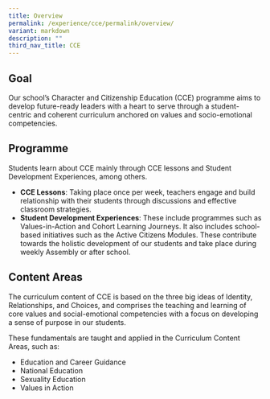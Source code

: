```yaml
---
title: Overview
permalink: /experience/cce/permalink/overview/
variant: markdown
description: ""
third_nav_title: CCE
---
```

## Goal
Our school’s Character and Citizenship Education (CCE) programme aims to develop future-ready leaders with a heart to serve through a student-centric and coherent curriculum anchored on values and socio-emotional competencies. 

## Programme

Students learn about CCE mainly through CCE lessons and Student Development Experiences, among others.

* **CCE Lessons**: Taking place once per week, teachers engage and build relationship with their students through discussions and effective classroom strategies.
* **Student Development Experiences**:   These include programmes such as Values-in-Action and Cohort Learning Journeys. It also includes school-based initiatives such as the Active Citizens Modules. These contribute towards the holistic development of our students and take place during weekly Assembly or after school.

## Content Areas

The curriculum content of CCE is based on the three big ideas of Identity, Relationships, and Choices, and comprises the teaching and learning of core values and social-emotional competencies with a focus on developing a sense of purpose in our students.

These fundamentals are taught and applied in the Curriculum Content Areas, such as:
* Education and Career Guidance
* National Education
* Sexuality Education
* Values in Action